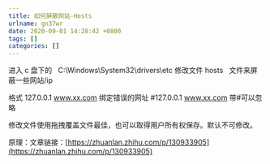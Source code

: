 ```yaml
---
title: 如何屏蔽网站-Hosts
urlname: gn37wr
date: 2020-09-01 14:28:42 +0800
tags: []
categories: []
---
```


进入 c 盘下的   C:\Windows\System32\drivers\etc
修改文件 hosts   文件来屏蔽一些网站/ip

格式 127.0.0.1 www.xx.com 绑定错误的网址
#127.0.0.1 www.xx.com 带#可以忽略

修改文件使用拖拽覆盖文件最佳，也可以取得用户所有权保存。默认不可修改。

原理：文章链接：[https://zhuanlan.zhihu.com/p/130933905](https://zhuanlan.zhihu.com/p/130933905)
